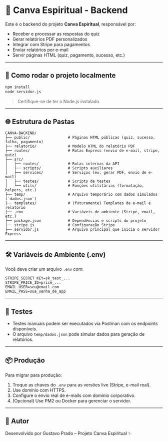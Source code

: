
# 📘 Canva Espiritual - Backend

Este é o backend do projeto **Canva Espiritual**, responsável por:
- Receber e processar as respostas do quiz
- Gerar relatórios PDF personalizados
- Integrar com Stripe para pagamentos
- Enviar relatórios por e-mail
- Servir páginas HTML (quiz, pagamento, sucesso, etc.)

---

## 🚀 Como rodar o projeto localmente

```bash
npm install
node servidor.js
```

> Certifique-se de ter o Node.js instalado.

---

## 🌐 Estrutura de Pastas

```
CANVA-BACKEND/
├── public/                 # Páginas HTML públicas (quiz, sucesso, falha, pagamento)
├── relatorio/              # Modelo HTML do relatório PDF
├── routes/                 # Rotas Express (envio de e-mail, stripe, quiz)
├── src/
│   ├── routes/             # Rotas internas da API
│   ├── scripts/            # Scripts auxiliares
│   ├── services/           # Serviços (ex: gerar PDF, envio de e-mail)
│   ├── testes/             # Scripts de testes
│   └── utils/              # Funções utilitárias (formatação, helpers, etc.)
├── temp/                   # Arquivo temporário com dados simulados (`dados.json`)
├── templates/              # (futuramente) Templates de e-mail e relatório
├── .env                    # Variáveis de ambiente (Stripe, email, etc.)
├── package.json            # Dependências e scripts do projeto
├── stripe.js               # Configuração Stripe
├── servidor.js             # Arquivo principal que inicia o servidor Express
```

---

## 🛠️ Variáveis de Ambiente (.env)

Você deve criar um arquivo `.env` com:

```env
STRIPE_SECRET_KEY=sk_test_...
STRIPE_PRICE_ID=price_...
EMAIL_USER=seu@email.com
EMAIL_PASS=sua_senha_de_app
```

---

## 🧪 Testes

- Testes manuais podem ser executados via Postman com os endpoints disponíveis.
- O arquivo `temp/dados.json` pode simular dados para geração de relatórios.

---

## 📦 Produção

Para migrar para produção:

1. Troque as chaves do `.env` para as versões live (Stripe, e-mail real).
2. Use domínio com HTTPS.
3. Configure o envio real de e-mails com domínio corporativo.
4. (Opcional) Use PM2 ou Docker para gerenciar o servidor.

---

## 🙌 Autor

Desenvolvido por Gustavo Prado – Projeto Canva Espiritual ✨
